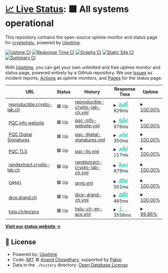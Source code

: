 # [📈 Live Status](https://status.drand.ch): <!--live status--> **🟩 All systems operational**

This repository contains the open-source uptime monitor and status page for [cryptohslu](https://status.drand.ch), powered by [Upptime](https://github.com/upptime/upptime).

[![Uptime CI](https://github.com/cryptohslu/statuspage/workflows/Uptime%20CI/badge.svg)](https://github.com/cryptohslu/statuspage/actions?query=workflow%3A%22Uptime+CI%22)
[![Response Time CI](https://github.com/cryptohslu/statuspage/workflows/Response%20Time%20CI/badge.svg)](https://github.com/cryptohslu/statuspage/actions?query=workflow%3A%22Response+Time+CI%22)
[![Graphs CI](https://github.com/cryptohslu/statuspage/workflows/Graphs%20CI/badge.svg)](https://github.com/cryptohslu/statuspage/actions?query=workflow%3A%22Graphs+CI%22)
[![Static Site CI](https://github.com/cryptohslu/statuspage/workflows/Static%20Site%20CI/badge.svg)](https://github.com/cryptohslu/statuspage/actions?query=workflow%3A%22Static+Site+CI%22)
[![Summary CI](https://github.com/cryptohslu/statuspage/workflows/Summary%20CI/badge.svg)](https://github.com/cryptohslu/statuspage/actions?query=workflow%3A%22Summary+CI%22)

With [Upptime](https://upptime.js.org), you can get your own unlimited and free uptime monitor and status page, powered entirely by a GitHub repository. We use [Issues](https://github.com/cryptohslu/statuspage/issues) as incident reports, [Actions](https://github.com/cryptohslu/statuspage/actions) as uptime monitors, and [Pages](https://status.drand.ch) for the status page.

<!--start: status pages-->
<!-- This summary is generated by Upptime (https://github.com/upptime/upptime) -->
<!-- Do not edit this manually, your changes will be overwritten -->
<!-- prettier-ignore -->
| URL | Status | History | Response Time | Uptime |
| --- | ------ | ------- | ------------- | ------ |
| <img alt="" src="https://icons.duckduckgo.com/ip3/reproducible.crypto-lab.ch.ico" height="13"> [reproducible.crypto-lab.ch](https://reproducible.crypto-lab.ch/) | 🟩 Up | [reproducible-crypto-lab-ch.yml](https://github.com/cryptohslu/statuspage/commits/HEAD/history/reproducible-crypto-lab-ch.yml) | <details><summary><img alt="Response time graph" src="./graphs/reproducible-crypto-lab-ch/response-time-week.png" height="20"> 829ms</summary><br><a href="https://status.drand.ch/history/reproducible-crypto-lab-ch"><img alt="Response time 800" src="https://img.shields.io/endpoint?url=https%3A%2F%2Fraw.githubusercontent.com%2Fcryptohslu%2Fstatuspage%2FHEAD%2Fapi%2Freproducible-crypto-lab-ch%2Fresponse-time.json"></a><br><a href="https://status.drand.ch/history/reproducible-crypto-lab-ch"><img alt="24-hour response time 1191" src="https://img.shields.io/endpoint?url=https%3A%2F%2Fraw.githubusercontent.com%2Fcryptohslu%2Fstatuspage%2FHEAD%2Fapi%2Freproducible-crypto-lab-ch%2Fresponse-time-day.json"></a><br><a href="https://status.drand.ch/history/reproducible-crypto-lab-ch"><img alt="7-day response time 829" src="https://img.shields.io/endpoint?url=https%3A%2F%2Fraw.githubusercontent.com%2Fcryptohslu%2Fstatuspage%2FHEAD%2Fapi%2Freproducible-crypto-lab-ch%2Fresponse-time-week.json"></a><br><a href="https://status.drand.ch/history/reproducible-crypto-lab-ch"><img alt="30-day response time 830" src="https://img.shields.io/endpoint?url=https%3A%2F%2Fraw.githubusercontent.com%2Fcryptohslu%2Fstatuspage%2FHEAD%2Fapi%2Freproducible-crypto-lab-ch%2Fresponse-time-month.json"></a><br><a href="https://status.drand.ch/history/reproducible-crypto-lab-ch"><img alt="1-year response time 800" src="https://img.shields.io/endpoint?url=https%3A%2F%2Fraw.githubusercontent.com%2Fcryptohslu%2Fstatuspage%2FHEAD%2Fapi%2Freproducible-crypto-lab-ch%2Fresponse-time-year.json"></a></details> | <details><summary><a href="https://status.drand.ch/history/reproducible-crypto-lab-ch">100.00%</a></summary><a href="https://status.drand.ch/history/reproducible-crypto-lab-ch"><img alt="All-time uptime 99.98%" src="https://img.shields.io/endpoint?url=https%3A%2F%2Fraw.githubusercontent.com%2Fcryptohslu%2Fstatuspage%2FHEAD%2Fapi%2Freproducible-crypto-lab-ch%2Fuptime.json"></a><br><a href="https://status.drand.ch/history/reproducible-crypto-lab-ch"><img alt="24-hour uptime 100.00%" src="https://img.shields.io/endpoint?url=https%3A%2F%2Fraw.githubusercontent.com%2Fcryptohslu%2Fstatuspage%2FHEAD%2Fapi%2Freproducible-crypto-lab-ch%2Fuptime-day.json"></a><br><a href="https://status.drand.ch/history/reproducible-crypto-lab-ch"><img alt="7-day uptime 100.00%" src="https://img.shields.io/endpoint?url=https%3A%2F%2Fraw.githubusercontent.com%2Fcryptohslu%2Fstatuspage%2FHEAD%2Fapi%2Freproducible-crypto-lab-ch%2Fuptime-week.json"></a><br><a href="https://status.drand.ch/history/reproducible-crypto-lab-ch"><img alt="30-day uptime 100.00%" src="https://img.shields.io/endpoint?url=https%3A%2F%2Fraw.githubusercontent.com%2Fcryptohslu%2Fstatuspage%2FHEAD%2Fapi%2Freproducible-crypto-lab-ch%2Fuptime-month.json"></a><br><a href="https://status.drand.ch/history/reproducible-crypto-lab-ch"><img alt="1-year uptime 99.98%" src="https://img.shields.io/endpoint?url=https%3A%2F%2Fraw.githubusercontent.com%2Fcryptohslu%2Fstatuspage%2FHEAD%2Fapi%2Freproducible-crypto-lab-ch%2Fuptime-year.json"></a></details>
| <img alt="" src="https://icons.duckduckgo.com/ip3/pqc.crypto-lab.ch.ico" height="13"> [PQC info website](https://pqc.crypto-lab.ch) | 🟩 Up | [pqc-info-website.yml](https://github.com/cryptohslu/statuspage/commits/HEAD/history/pqc-info-website.yml) | <details><summary><img alt="Response time graph" src="./graphs/pqc-info-website/response-time-week.png" height="20"> 976ms</summary><br><a href="https://status.drand.ch/history/pqc-info-website"><img alt="Response time 946" src="https://img.shields.io/endpoint?url=https%3A%2F%2Fraw.githubusercontent.com%2Fcryptohslu%2Fstatuspage%2FHEAD%2Fapi%2Fpqc-info-website%2Fresponse-time.json"></a><br><a href="https://status.drand.ch/history/pqc-info-website"><img alt="24-hour response time 1274" src="https://img.shields.io/endpoint?url=https%3A%2F%2Fraw.githubusercontent.com%2Fcryptohslu%2Fstatuspage%2FHEAD%2Fapi%2Fpqc-info-website%2Fresponse-time-day.json"></a><br><a href="https://status.drand.ch/history/pqc-info-website"><img alt="7-day response time 976" src="https://img.shields.io/endpoint?url=https%3A%2F%2Fraw.githubusercontent.com%2Fcryptohslu%2Fstatuspage%2FHEAD%2Fapi%2Fpqc-info-website%2Fresponse-time-week.json"></a><br><a href="https://status.drand.ch/history/pqc-info-website"><img alt="30-day response time 946" src="https://img.shields.io/endpoint?url=https%3A%2F%2Fraw.githubusercontent.com%2Fcryptohslu%2Fstatuspage%2FHEAD%2Fapi%2Fpqc-info-website%2Fresponse-time-month.json"></a><br><a href="https://status.drand.ch/history/pqc-info-website"><img alt="1-year response time 946" src="https://img.shields.io/endpoint?url=https%3A%2F%2Fraw.githubusercontent.com%2Fcryptohslu%2Fstatuspage%2FHEAD%2Fapi%2Fpqc-info-website%2Fresponse-time-year.json"></a></details> | <details><summary><a href="https://status.drand.ch/history/pqc-info-website">100.00%</a></summary><a href="https://status.drand.ch/history/pqc-info-website"><img alt="All-time uptime 100.00%" src="https://img.shields.io/endpoint?url=https%3A%2F%2Fraw.githubusercontent.com%2Fcryptohslu%2Fstatuspage%2FHEAD%2Fapi%2Fpqc-info-website%2Fuptime.json"></a><br><a href="https://status.drand.ch/history/pqc-info-website"><img alt="24-hour uptime 100.00%" src="https://img.shields.io/endpoint?url=https%3A%2F%2Fraw.githubusercontent.com%2Fcryptohslu%2Fstatuspage%2FHEAD%2Fapi%2Fpqc-info-website%2Fuptime-day.json"></a><br><a href="https://status.drand.ch/history/pqc-info-website"><img alt="7-day uptime 100.00%" src="https://img.shields.io/endpoint?url=https%3A%2F%2Fraw.githubusercontent.com%2Fcryptohslu%2Fstatuspage%2FHEAD%2Fapi%2Fpqc-info-website%2Fuptime-week.json"></a><br><a href="https://status.drand.ch/history/pqc-info-website"><img alt="30-day uptime 100.00%" src="https://img.shields.io/endpoint?url=https%3A%2F%2Fraw.githubusercontent.com%2Fcryptohslu%2Fstatuspage%2FHEAD%2Fapi%2Fpqc-info-website%2Fuptime-month.json"></a><br><a href="https://status.drand.ch/history/pqc-info-website"><img alt="1-year uptime 100.00%" src="https://img.shields.io/endpoint?url=https%3A%2F%2Fraw.githubusercontent.com%2Fcryptohslu%2Fstatuspage%2FHEAD%2Fapi%2Fpqc-info-website%2Fuptime-year.json"></a></details>
| <img alt="" src="https://icons.duckduckgo.com/ip3/pqc.crypto-lab.ch.ico" height="13"> [PQC Digital Signatures](https://pqc.crypto-lab.ch/sig-charts/) | 🟩 Up | [pqc-digital-signatures.yml](https://github.com/cryptohslu/statuspage/commits/HEAD/history/pqc-digital-signatures.yml) | <details><summary><img alt="Response time graph" src="./graphs/pqc-digital-signatures/response-time-week.png" height="20"> 350ms</summary><br><a href="https://status.drand.ch/history/pqc-digital-signatures"><img alt="Response time 342" src="https://img.shields.io/endpoint?url=https%3A%2F%2Fraw.githubusercontent.com%2Fcryptohslu%2Fstatuspage%2FHEAD%2Fapi%2Fpqc-digital-signatures%2Fresponse-time.json"></a><br><a href="https://status.drand.ch/history/pqc-digital-signatures"><img alt="24-hour response time 475" src="https://img.shields.io/endpoint?url=https%3A%2F%2Fraw.githubusercontent.com%2Fcryptohslu%2Fstatuspage%2FHEAD%2Fapi%2Fpqc-digital-signatures%2Fresponse-time-day.json"></a><br><a href="https://status.drand.ch/history/pqc-digital-signatures"><img alt="7-day response time 350" src="https://img.shields.io/endpoint?url=https%3A%2F%2Fraw.githubusercontent.com%2Fcryptohslu%2Fstatuspage%2FHEAD%2Fapi%2Fpqc-digital-signatures%2Fresponse-time-week.json"></a><br><a href="https://status.drand.ch/history/pqc-digital-signatures"><img alt="30-day response time 342" src="https://img.shields.io/endpoint?url=https%3A%2F%2Fraw.githubusercontent.com%2Fcryptohslu%2Fstatuspage%2FHEAD%2Fapi%2Fpqc-digital-signatures%2Fresponse-time-month.json"></a><br><a href="https://status.drand.ch/history/pqc-digital-signatures"><img alt="1-year response time 342" src="https://img.shields.io/endpoint?url=https%3A%2F%2Fraw.githubusercontent.com%2Fcryptohslu%2Fstatuspage%2FHEAD%2Fapi%2Fpqc-digital-signatures%2Fresponse-time-year.json"></a></details> | <details><summary><a href="https://status.drand.ch/history/pqc-digital-signatures">100.00%</a></summary><a href="https://status.drand.ch/history/pqc-digital-signatures"><img alt="All-time uptime 100.00%" src="https://img.shields.io/endpoint?url=https%3A%2F%2Fraw.githubusercontent.com%2Fcryptohslu%2Fstatuspage%2FHEAD%2Fapi%2Fpqc-digital-signatures%2Fuptime.json"></a><br><a href="https://status.drand.ch/history/pqc-digital-signatures"><img alt="24-hour uptime 100.00%" src="https://img.shields.io/endpoint?url=https%3A%2F%2Fraw.githubusercontent.com%2Fcryptohslu%2Fstatuspage%2FHEAD%2Fapi%2Fpqc-digital-signatures%2Fuptime-day.json"></a><br><a href="https://status.drand.ch/history/pqc-digital-signatures"><img alt="7-day uptime 100.00%" src="https://img.shields.io/endpoint?url=https%3A%2F%2Fraw.githubusercontent.com%2Fcryptohslu%2Fstatuspage%2FHEAD%2Fapi%2Fpqc-digital-signatures%2Fuptime-week.json"></a><br><a href="https://status.drand.ch/history/pqc-digital-signatures"><img alt="30-day uptime 100.00%" src="https://img.shields.io/endpoint?url=https%3A%2F%2Fraw.githubusercontent.com%2Fcryptohslu%2Fstatuspage%2FHEAD%2Fapi%2Fpqc-digital-signatures%2Fuptime-month.json"></a><br><a href="https://status.drand.ch/history/pqc-digital-signatures"><img alt="1-year uptime 100.00%" src="https://img.shields.io/endpoint?url=https%3A%2F%2Fraw.githubusercontent.com%2Fcryptohslu%2Fstatuspage%2FHEAD%2Fapi%2Fpqc-digital-signatures%2Fuptime-year.json"></a></details>
| <img alt="" src="https://icons.duckduckgo.com/ip3/pqc.crypto-lab.ch.ico" height="13"> [PQC TLS](https://pqc.crypto-lab.ch/tls-charts/) | 🟩 Up | [pqc-tls.yml](https://github.com/cryptohslu/statuspage/commits/HEAD/history/pqc-tls.yml) | <details><summary><img alt="Response time graph" src="./graphs/pqc-tls/response-time-week.png" height="20"> 117ms</summary><br><a href="https://status.drand.ch/history/pqc-tls"><img alt="Response time 120" src="https://img.shields.io/endpoint?url=https%3A%2F%2Fraw.githubusercontent.com%2Fcryptohslu%2Fstatuspage%2FHEAD%2Fapi%2Fpqc-tls%2Fresponse-time.json"></a><br><a href="https://status.drand.ch/history/pqc-tls"><img alt="24-hour response time 159" src="https://img.shields.io/endpoint?url=https%3A%2F%2Fraw.githubusercontent.com%2Fcryptohslu%2Fstatuspage%2FHEAD%2Fapi%2Fpqc-tls%2Fresponse-time-day.json"></a><br><a href="https://status.drand.ch/history/pqc-tls"><img alt="7-day response time 117" src="https://img.shields.io/endpoint?url=https%3A%2F%2Fraw.githubusercontent.com%2Fcryptohslu%2Fstatuspage%2FHEAD%2Fapi%2Fpqc-tls%2Fresponse-time-week.json"></a><br><a href="https://status.drand.ch/history/pqc-tls"><img alt="30-day response time 120" src="https://img.shields.io/endpoint?url=https%3A%2F%2Fraw.githubusercontent.com%2Fcryptohslu%2Fstatuspage%2FHEAD%2Fapi%2Fpqc-tls%2Fresponse-time-month.json"></a><br><a href="https://status.drand.ch/history/pqc-tls"><img alt="1-year response time 120" src="https://img.shields.io/endpoint?url=https%3A%2F%2Fraw.githubusercontent.com%2Fcryptohslu%2Fstatuspage%2FHEAD%2Fapi%2Fpqc-tls%2Fresponse-time-year.json"></a></details> | <details><summary><a href="https://status.drand.ch/history/pqc-tls">100.00%</a></summary><a href="https://status.drand.ch/history/pqc-tls"><img alt="All-time uptime 100.00%" src="https://img.shields.io/endpoint?url=https%3A%2F%2Fraw.githubusercontent.com%2Fcryptohslu%2Fstatuspage%2FHEAD%2Fapi%2Fpqc-tls%2Fuptime.json"></a><br><a href="https://status.drand.ch/history/pqc-tls"><img alt="24-hour uptime 100.00%" src="https://img.shields.io/endpoint?url=https%3A%2F%2Fraw.githubusercontent.com%2Fcryptohslu%2Fstatuspage%2FHEAD%2Fapi%2Fpqc-tls%2Fuptime-day.json"></a><br><a href="https://status.drand.ch/history/pqc-tls"><img alt="7-day uptime 100.00%" src="https://img.shields.io/endpoint?url=https%3A%2F%2Fraw.githubusercontent.com%2Fcryptohslu%2Fstatuspage%2FHEAD%2Fapi%2Fpqc-tls%2Fuptime-week.json"></a><br><a href="https://status.drand.ch/history/pqc-tls"><img alt="30-day uptime 100.00%" src="https://img.shields.io/endpoint?url=https%3A%2F%2Fraw.githubusercontent.com%2Fcryptohslu%2Fstatuspage%2FHEAD%2Fapi%2Fpqc-tls%2Fuptime-month.json"></a><br><a href="https://status.drand.ch/history/pqc-tls"><img alt="1-year uptime 100.00%" src="https://img.shields.io/endpoint?url=https%3A%2F%2Fraw.githubusercontent.com%2Fcryptohslu%2Fstatuspage%2FHEAD%2Fapi%2Fpqc-tls%2Fuptime-year.json"></a></details>
| <img alt="" src="https://icons.duckduckgo.com/ip3/randextract.crypto-lab.ch.ico" height="13"> [randextract.crypto-lab.ch](https://randextract.crypto-lab.ch/) | 🟩 Up | [randextract-crypto-lab-ch.yml](https://github.com/cryptohslu/statuspage/commits/HEAD/history/randextract-crypto-lab-ch.yml) | <details><summary><img alt="Response time graph" src="./graphs/randextract-crypto-lab-ch/response-time-week.png" height="20"> 879ms</summary><br><a href="https://status.drand.ch/history/randextract-crypto-lab-ch"><img alt="Response time 879" src="https://img.shields.io/endpoint?url=https%3A%2F%2Fraw.githubusercontent.com%2Fcryptohslu%2Fstatuspage%2FHEAD%2Fapi%2Frandextract-crypto-lab-ch%2Fresponse-time.json"></a><br><a href="https://status.drand.ch/history/randextract-crypto-lab-ch"><img alt="24-hour response time 1286" src="https://img.shields.io/endpoint?url=https%3A%2F%2Fraw.githubusercontent.com%2Fcryptohslu%2Fstatuspage%2FHEAD%2Fapi%2Frandextract-crypto-lab-ch%2Fresponse-time-day.json"></a><br><a href="https://status.drand.ch/history/randextract-crypto-lab-ch"><img alt="7-day response time 879" src="https://img.shields.io/endpoint?url=https%3A%2F%2Fraw.githubusercontent.com%2Fcryptohslu%2Fstatuspage%2FHEAD%2Fapi%2Frandextract-crypto-lab-ch%2Fresponse-time-week.json"></a><br><a href="https://status.drand.ch/history/randextract-crypto-lab-ch"><img alt="30-day response time 889" src="https://img.shields.io/endpoint?url=https%3A%2F%2Fraw.githubusercontent.com%2Fcryptohslu%2Fstatuspage%2FHEAD%2Fapi%2Frandextract-crypto-lab-ch%2Fresponse-time-month.json"></a><br><a href="https://status.drand.ch/history/randextract-crypto-lab-ch"><img alt="1-year response time 879" src="https://img.shields.io/endpoint?url=https%3A%2F%2Fraw.githubusercontent.com%2Fcryptohslu%2Fstatuspage%2FHEAD%2Fapi%2Frandextract-crypto-lab-ch%2Fresponse-time-year.json"></a></details> | <details><summary><a href="https://status.drand.ch/history/randextract-crypto-lab-ch">100.00%</a></summary><a href="https://status.drand.ch/history/randextract-crypto-lab-ch"><img alt="All-time uptime 99.98%" src="https://img.shields.io/endpoint?url=https%3A%2F%2Fraw.githubusercontent.com%2Fcryptohslu%2Fstatuspage%2FHEAD%2Fapi%2Frandextract-crypto-lab-ch%2Fuptime.json"></a><br><a href="https://status.drand.ch/history/randextract-crypto-lab-ch"><img alt="24-hour uptime 100.00%" src="https://img.shields.io/endpoint?url=https%3A%2F%2Fraw.githubusercontent.com%2Fcryptohslu%2Fstatuspage%2FHEAD%2Fapi%2Frandextract-crypto-lab-ch%2Fuptime-day.json"></a><br><a href="https://status.drand.ch/history/randextract-crypto-lab-ch"><img alt="7-day uptime 100.00%" src="https://img.shields.io/endpoint?url=https%3A%2F%2Fraw.githubusercontent.com%2Fcryptohslu%2Fstatuspage%2FHEAD%2Fapi%2Frandextract-crypto-lab-ch%2Fuptime-week.json"></a><br><a href="https://status.drand.ch/history/randextract-crypto-lab-ch"><img alt="30-day uptime 100.00%" src="https://img.shields.io/endpoint?url=https%3A%2F%2Fraw.githubusercontent.com%2Fcryptohslu%2Fstatuspage%2FHEAD%2Fapi%2Frandextract-crypto-lab-ch%2Fuptime-month.json"></a><br><a href="https://status.drand.ch/history/randextract-crypto-lab-ch"><img alt="1-year uptime 99.98%" src="https://img.shields.io/endpoint?url=https%3A%2F%2Fraw.githubusercontent.com%2Fcryptohslu%2Fstatuspage%2FHEAD%2Fapi%2Frandextract-crypto-lab-ch%2Fuptime-year.json"></a></details>
| <img alt="" src="https://icons.duckduckgo.com/ip3/null.ico" height="13"> QRNG | 🟩 Up | [qrng.yml](https://github.com/cryptohslu/statuspage/commits/HEAD/history/qrng.yml) | <details><summary><img alt="Response time graph" src="./graphs/qrng/response-time-week.png" height="20"> 501ms</summary><br><a href="https://status.drand.ch/history/qrng"><img alt="Response time 482" src="https://img.shields.io/endpoint?url=https%3A%2F%2Fraw.githubusercontent.com%2Fcryptohslu%2Fstatuspage%2FHEAD%2Fapi%2Fqrng%2Fresponse-time.json"></a><br><a href="https://status.drand.ch/history/qrng"><img alt="24-hour response time 659" src="https://img.shields.io/endpoint?url=https%3A%2F%2Fraw.githubusercontent.com%2Fcryptohslu%2Fstatuspage%2FHEAD%2Fapi%2Fqrng%2Fresponse-time-day.json"></a><br><a href="https://status.drand.ch/history/qrng"><img alt="7-day response time 501" src="https://img.shields.io/endpoint?url=https%3A%2F%2Fraw.githubusercontent.com%2Fcryptohslu%2Fstatuspage%2FHEAD%2Fapi%2Fqrng%2Fresponse-time-week.json"></a><br><a href="https://status.drand.ch/history/qrng"><img alt="30-day response time 644" src="https://img.shields.io/endpoint?url=https%3A%2F%2Fraw.githubusercontent.com%2Fcryptohslu%2Fstatuspage%2FHEAD%2Fapi%2Fqrng%2Fresponse-time-month.json"></a><br><a href="https://status.drand.ch/history/qrng"><img alt="1-year response time 482" src="https://img.shields.io/endpoint?url=https%3A%2F%2Fraw.githubusercontent.com%2Fcryptohslu%2Fstatuspage%2FHEAD%2Fapi%2Fqrng%2Fresponse-time-year.json"></a></details> | <details><summary><a href="https://status.drand.ch/history/qrng">100.00%</a></summary><a href="https://status.drand.ch/history/qrng"><img alt="All-time uptime 99.97%" src="https://img.shields.io/endpoint?url=https%3A%2F%2Fraw.githubusercontent.com%2Fcryptohslu%2Fstatuspage%2FHEAD%2Fapi%2Fqrng%2Fuptime.json"></a><br><a href="https://status.drand.ch/history/qrng"><img alt="24-hour uptime 100.00%" src="https://img.shields.io/endpoint?url=https%3A%2F%2Fraw.githubusercontent.com%2Fcryptohslu%2Fstatuspage%2FHEAD%2Fapi%2Fqrng%2Fuptime-day.json"></a><br><a href="https://status.drand.ch/history/qrng"><img alt="7-day uptime 100.00%" src="https://img.shields.io/endpoint?url=https%3A%2F%2Fraw.githubusercontent.com%2Fcryptohslu%2Fstatuspage%2FHEAD%2Fapi%2Fqrng%2Fuptime-week.json"></a><br><a href="https://status.drand.ch/history/qrng"><img alt="30-day uptime 100.00%" src="https://img.shields.io/endpoint?url=https%3A%2F%2Fraw.githubusercontent.com%2Fcryptohslu%2Fstatuspage%2FHEAD%2Fapi%2Fqrng%2Fuptime-month.json"></a><br><a href="https://status.drand.ch/history/qrng"><img alt="1-year uptime 99.97%" src="https://img.shields.io/endpoint?url=https%3A%2F%2Fraw.githubusercontent.com%2Fcryptohslu%2Fstatuspage%2FHEAD%2Fapi%2Fqrng%2Fuptime-year.json"></a></details>
| <img alt="" src="https://icons.duckduckgo.com/ip3/dice.drand.ch.ico" height="13"> [dice.drand.ch](https://dice.drand.ch/) | 🟩 Up | [dice-drand-ch.yml](https://github.com/cryptohslu/statuspage/commits/HEAD/history/dice-drand-ch.yml) | <details><summary><img alt="Response time graph" src="./graphs/dice-drand-ch/response-time-week.png" height="20"> 465ms</summary><br><a href="https://status.drand.ch/history/dice-drand-ch"><img alt="Response time 458" src="https://img.shields.io/endpoint?url=https%3A%2F%2Fraw.githubusercontent.com%2Fcryptohslu%2Fstatuspage%2FHEAD%2Fapi%2Fdice-drand-ch%2Fresponse-time.json"></a><br><a href="https://status.drand.ch/history/dice-drand-ch"><img alt="24-hour response time 583" src="https://img.shields.io/endpoint?url=https%3A%2F%2Fraw.githubusercontent.com%2Fcryptohslu%2Fstatuspage%2FHEAD%2Fapi%2Fdice-drand-ch%2Fresponse-time-day.json"></a><br><a href="https://status.drand.ch/history/dice-drand-ch"><img alt="7-day response time 465" src="https://img.shields.io/endpoint?url=https%3A%2F%2Fraw.githubusercontent.com%2Fcryptohslu%2Fstatuspage%2FHEAD%2Fapi%2Fdice-drand-ch%2Fresponse-time-week.json"></a><br><a href="https://status.drand.ch/history/dice-drand-ch"><img alt="30-day response time 497" src="https://img.shields.io/endpoint?url=https%3A%2F%2Fraw.githubusercontent.com%2Fcryptohslu%2Fstatuspage%2FHEAD%2Fapi%2Fdice-drand-ch%2Fresponse-time-month.json"></a><br><a href="https://status.drand.ch/history/dice-drand-ch"><img alt="1-year response time 458" src="https://img.shields.io/endpoint?url=https%3A%2F%2Fraw.githubusercontent.com%2Fcryptohslu%2Fstatuspage%2FHEAD%2Fapi%2Fdice-drand-ch%2Fresponse-time-year.json"></a></details> | <details><summary><a href="https://status.drand.ch/history/dice-drand-ch">100.00%</a></summary><a href="https://status.drand.ch/history/dice-drand-ch"><img alt="All-time uptime 99.97%" src="https://img.shields.io/endpoint?url=https%3A%2F%2Fraw.githubusercontent.com%2Fcryptohslu%2Fstatuspage%2FHEAD%2Fapi%2Fdice-drand-ch%2Fuptime.json"></a><br><a href="https://status.drand.ch/history/dice-drand-ch"><img alt="24-hour uptime 100.00%" src="https://img.shields.io/endpoint?url=https%3A%2F%2Fraw.githubusercontent.com%2Fcryptohslu%2Fstatuspage%2FHEAD%2Fapi%2Fdice-drand-ch%2Fuptime-day.json"></a><br><a href="https://status.drand.ch/history/dice-drand-ch"><img alt="7-day uptime 100.00%" src="https://img.shields.io/endpoint?url=https%3A%2F%2Fraw.githubusercontent.com%2Fcryptohslu%2Fstatuspage%2FHEAD%2Fapi%2Fdice-drand-ch%2Fuptime-week.json"></a><br><a href="https://status.drand.ch/history/dice-drand-ch"><img alt="30-day uptime 100.00%" src="https://img.shields.io/endpoint?url=https%3A%2F%2Fraw.githubusercontent.com%2Fcryptohslu%2Fstatuspage%2FHEAD%2Fapi%2Fdice-drand-ch%2Fuptime-month.json"></a><br><a href="https://status.drand.ch/history/dice-drand-ch"><img alt="1-year uptime 99.97%" src="https://img.shields.io/endpoint?url=https%3A%2F%2Fraw.githubusercontent.com%2Fcryptohslu%2Fstatuspage%2FHEAD%2Fapi%2Fdice-drand-ch%2Fuptime-year.json"></a></details>
| <img alt="" src="https://icons.duckduckgo.com/ip3/www.hslu.ch.ico" height="13"> [hslu.ch/en/acs](https://www.hslu.ch/en/acs) | 🟩 Up | [hslu-ch-en-acs.yml](https://github.com/cryptohslu/statuspage/commits/HEAD/history/hslu-ch-en-acs.yml) | <details><summary><img alt="Response time graph" src="./graphs/hslu-ch-en-acs/response-time-week.png" height="20"> 3556ms</summary><br><a href="https://status.drand.ch/history/hslu-ch-en-acs"><img alt="Response time 2407" src="https://img.shields.io/endpoint?url=https%3A%2F%2Fraw.githubusercontent.com%2Fcryptohslu%2Fstatuspage%2FHEAD%2Fapi%2Fhslu-ch-en-acs%2Fresponse-time.json"></a><br><a href="https://status.drand.ch/history/hslu-ch-en-acs"><img alt="24-hour response time 2763" src="https://img.shields.io/endpoint?url=https%3A%2F%2Fraw.githubusercontent.com%2Fcryptohslu%2Fstatuspage%2FHEAD%2Fapi%2Fhslu-ch-en-acs%2Fresponse-time-day.json"></a><br><a href="https://status.drand.ch/history/hslu-ch-en-acs"><img alt="7-day response time 3556" src="https://img.shields.io/endpoint?url=https%3A%2F%2Fraw.githubusercontent.com%2Fcryptohslu%2Fstatuspage%2FHEAD%2Fapi%2Fhslu-ch-en-acs%2Fresponse-time-week.json"></a><br><a href="https://status.drand.ch/history/hslu-ch-en-acs"><img alt="30-day response time 2564" src="https://img.shields.io/endpoint?url=https%3A%2F%2Fraw.githubusercontent.com%2Fcryptohslu%2Fstatuspage%2FHEAD%2Fapi%2Fhslu-ch-en-acs%2Fresponse-time-month.json"></a><br><a href="https://status.drand.ch/history/hslu-ch-en-acs"><img alt="1-year response time 2407" src="https://img.shields.io/endpoint?url=https%3A%2F%2Fraw.githubusercontent.com%2Fcryptohslu%2Fstatuspage%2FHEAD%2Fapi%2Fhslu-ch-en-acs%2Fresponse-time-year.json"></a></details> | <details><summary><a href="https://status.drand.ch/history/hslu-ch-en-acs">99.86%</a></summary><a href="https://status.drand.ch/history/hslu-ch-en-acs"><img alt="All-time uptime 99.96%" src="https://img.shields.io/endpoint?url=https%3A%2F%2Fraw.githubusercontent.com%2Fcryptohslu%2Fstatuspage%2FHEAD%2Fapi%2Fhslu-ch-en-acs%2Fuptime.json"></a><br><a href="https://status.drand.ch/history/hslu-ch-en-acs"><img alt="24-hour uptime 99.03%" src="https://img.shields.io/endpoint?url=https%3A%2F%2Fraw.githubusercontent.com%2Fcryptohslu%2Fstatuspage%2FHEAD%2Fapi%2Fhslu-ch-en-acs%2Fuptime-day.json"></a><br><a href="https://status.drand.ch/history/hslu-ch-en-acs"><img alt="7-day uptime 99.86%" src="https://img.shields.io/endpoint?url=https%3A%2F%2Fraw.githubusercontent.com%2Fcryptohslu%2Fstatuspage%2FHEAD%2Fapi%2Fhslu-ch-en-acs%2Fuptime-week.json"></a><br><a href="https://status.drand.ch/history/hslu-ch-en-acs"><img alt="30-day uptime 99.97%" src="https://img.shields.io/endpoint?url=https%3A%2F%2Fraw.githubusercontent.com%2Fcryptohslu%2Fstatuspage%2FHEAD%2Fapi%2Fhslu-ch-en-acs%2Fuptime-month.json"></a><br><a href="https://status.drand.ch/history/hslu-ch-en-acs"><img alt="1-year uptime 99.96%" src="https://img.shields.io/endpoint?url=https%3A%2F%2Fraw.githubusercontent.com%2Fcryptohslu%2Fstatuspage%2FHEAD%2Fapi%2Fhslu-ch-en-acs%2Fuptime-year.json"></a></details>

<!--end: status pages-->

[**Visit our status website →**](https://status.drand.ch)

## 📄 License

- Powered by: [Upptime](https://github.com/upptime/upptime)
- Code: [MIT](./LICENSE) © [Anand Chowdhary](https://anandchowdhary.com), supported by [Pabio](https://pabio.com)
- Data in the `./history` directory: [Open Database License](https://opendatacommons.org/licenses/odbl/1-0/)
